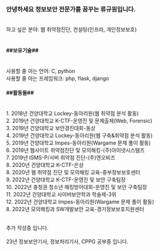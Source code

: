 ### <h3>안녕하세요 정보보안 전문가를 꿈꾸는 류규원입니다.</h3>
<br>
하고 싶은 분야: 웹 취약점진단, 컨설팅(인프라, 개인정보보호)
<br>
<br>
<h4>##보유기술##</h4>
<br>
사용할 줄 아는 언어: C, python
<br>
사용할 줄 아는 프레임워크: php, flask, django
<br>
<h4>##활동들##</h4>
<br>
1. 2018년 건양대학교 Lockey-동아리원(웹 취약점 분석 활동)
<br>
2. 2019년 건양대학교 K-CTF-운영진 및 문제출제(Web, Forensic)
<br>
3. 2019년 건양대학교 보안경진대회-동상
<br>
4. 2019년 건양대학교 Lockey-동아리원(웹 구축&취약점 분석 활동)
<br>
5. 2019년 건양대학교 Impes-동아리원(Wargame 문제 풀이 활동)
<br>
6. 2019년 웹사이트 취약점진단 및 모의해킹-(주)아이넷시스템즈
<br>
7. 2019년 ISMS-P/서버 취약점 진단-(주)엔오비즈
<br>
8. 2020년 건양대학교 K-CTF-은상
<br>
8. 2020년 웹 취약점 진단 및 모의해킹 교육-중부정보보호센터
<br>
9. 2022년 건양대학교 K-CTF-운영진 및 보안 구축팀장
<br>
10. 2022년 충청권 청소년 해킹방어대회-운영진 및 보안 구축팀장
<br>
11. 2022년 건양대학교 사이버보안학과 학술제-3위
<br>
12. 2022년 건양대학교 Impes-동아리원(Wargame 문제 풀이 활동)
<br>
8. 2022년 모의해킹과 SW개발보안 교육-경기정보보호지원센터


<br> 추가 작성중 입니다.
<br>
<br> 23년 정보보안기사, 정보처리기사, CPPG 공부중 입니다.
<!--
**Q1-Security/Q1-Security** is a ✨ _special_ ✨ repository because its `README.md` (this file) appears on your GitHub profile.

Here are some ideas to get you started:

- 🔭 I’m currently working on ...
- 🌱 I’m currently learning ...
- 👯 I’m looking to collaborate on ...
- 🤔 I’m looking for help with ...
- 💬 Ask me about ...
- 📫 How to reach me: ...
- 😄 Pronouns: ...
- ⚡ Fun fact: ...
-->
